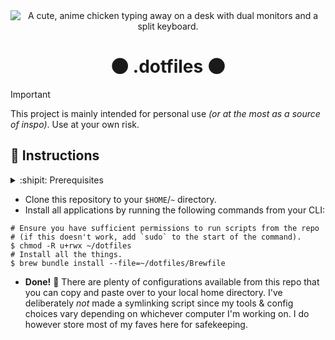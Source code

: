 <div align="center">
	<img src="https://i.giphy.com/media/v1.Y2lkPTc5MGI3NjExenU2aDRkYjVraWJjMHp2c25qcGZoY2FoYTlhMzkwaHQ2ZzVqanY3NyZlcD12MV9pbnRlcm5hbF9naWZfYnlfaWQmY3Q9cw/HCwnYWnMgLZUW1BtP2/giphy.gif"
	alt="A cute, anime chicken typing away on a desk with dual monitors and a split keyboard."
	>
</div>

<h1 align="center">
	🌑 .dotfiles 🌑
</h1>

> [!IMPORTANT]
> This project is mainly intended for personal use *(or at the most as a source of inspo)*.
> Use at your own risk.

## 📖 Instructions

<details><summary>:shipit: Prerequisites</summary>

- [Git](https://git-scm.com/)
- [Homebrew](https://brew.sh/)
</details>

- Clone this repository to your `$HOME`/`~` directory.
- Install all applications by running the following commands from your CLI:

```shell
# Ensure you have sufficient permissions to run scripts from the repo
# (if this doesn't work, add `sudo` to the start of the command).
$ chmod -R u+rwx ~/dotfiles
# Install all the things.
$ brew bundle install --file=~/dotfiles/Brewfile
```

- **Done!** 🎉 There are plenty of configurations available from this repo that you can copy and paste over to your local home directory. I've deliberately _not_ made a symlinking script since my tools & config choices vary depending on whichever computer I'm working on. I do however store most of my faves here for safekeeping.
